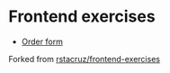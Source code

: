 # Frontend exercises
 * [Order form](order-form/)
 
Forked from [rstacruz/frontend-exercises](https://github.com/rstacruz/frontend-exercises)

